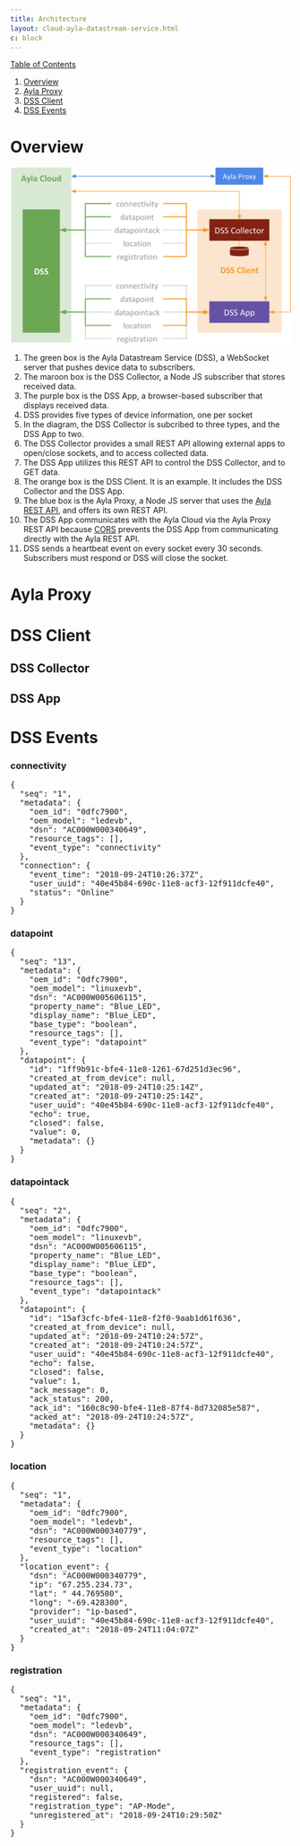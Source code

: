 ```yaml
---
title: Architecture
layout: cloud-ayla-datastream-service.html
c: block
---
```


<div class="toc"><a data-toggle="collapse" href="#toc-list">Table of Contents</a></div>
<div class="collapse" id="toc-list">
<ol>
<li><a href="#a-overview">Overview</a></li>
<li><a href="#a-ayla-proxy">Ayla Proxy</a></li>
<li><a href="#a-dss-client">DSS Client</a></li>
<li><a href="#a-dss-events">DSS Events</a></li>
</ol>
</div>

<h1 class="target"><a id="a-overview"></a>Overview</h1>

<div class="row hspace">
<div class="col-lg-7 col-md-10 col-sm-12">
<img class="img-fluid" src="ayla-dss-client.png">
</div>
</div>

1. The green box is the Ayla Datastream Service (DSS), a WebSocket server that pushes device data to subscribers.
1. The maroon box is the DSS Collector, a Node JS subscriber that stores received data.
1. The purple box is the DSS App, a browser-based subscriber that displays received data.
1. DSS provides five types of device information, one per socket
1. In the diagram, the DSS Collector is subcribed to three types, and the DSS App to two.
1. The DSS Collector provides a small REST API allowing external apps to open/close sockets, and to access collected data.
1. The DSS App utilizes this REST API to control the DSS Collector, and to GET data.
1. The orange box is the DSS Client. It is an example. It includes the DSS Collector and the DSS App.
1. The blue box is the Ayla Proxy, a Node JS server that uses the [Ayla REST API](https://developer.aylanetworks.com/apibrowser), and offers its own REST API.
1. The DSS App communicates with the Ayla Cloud via the Ayla Proxy REST API because [CORS](https://en.wikipedia.org/wiki/Cross-origin_resource_sharing) prevents the DSS App from communicating directly with the Ayla REST API.
1. DSS sends a heartbeat event on every socket every 30 seconds. Subscribers must respond or DSS will close the socket.

<h1 class="target"><a id="a-ayla-proxy"></a>Ayla Proxy</h1>

<h1 class="target"><a id="a-dss-client"></a>DSS Client</h1>

## DSS Collector

## DSS App

<h1 class="target"><a id="a-dss-events"></a>DSS Events</h1>

### connectivity

<pre>
{
  "seq": "1",
  "metadata": {
    "oem_id": "0dfc7900",
    "oem_model": "ledevb",
    "dsn": "AC000W000340649",
    "resource_tags": [],
    "event_type": "connectivity"
  },
  "connection": {
    "event_time": "2018-09-24T10:26:37Z",
    "user_uuid": "40e45b84-690c-11e8-acf3-12f911dcfe40",
    "status": "Online"
  }
} 
</pre>

### datapoint

<pre>
{
  "seq": "13",
  "metadata": {
    "oem_id": "0dfc7900",
    "oem_model": "linuxevb",
    "dsn": "AC000W005606115",
    "property_name": "Blue_LED",
    "display_name": "Blue_LED",
    "base_type": "boolean",
    "resource_tags": [],
    "event_type": "datapoint"
  },
  "datapoint": {
    "id": "1ff9b91c-bfe4-11e8-1261-67d251d3ec96",
    "created_at_from_device": null,
    "updated_at": "2018-09-24T10:25:14Z",
    "created_at": "2018-09-24T10:25:14Z",
    "user_uuid": "40e45b84-690c-11e8-acf3-12f911dcfe40",
    "echo": true,
    "closed": false,
    "value": 0,
    "metadata": {}
  }
}
</pre>

### datapointack

<pre>
{
  "seq": "2",
  "metadata": {
    "oem_id": "0dfc7900",
    "oem_model": "linuxevb",
    "dsn": "AC000W005606115",
    "property_name": "Blue_LED",
    "display_name": "Blue_LED",
    "base_type": "boolean",
    "resource_tags": [],
    "event_type": "datapointack"
  },
  "datapoint": {
    "id": "15af3cfc-bfe4-11e8-f2f0-9aab1d61f636",
    "created_at_from_device": null,
    "updated_at": "2018-09-24T10:24:57Z",
    "created_at": "2018-09-24T10:24:57Z",
    "user_uuid": "40e45b84-690c-11e8-acf3-12f911dcfe40",
    "echo": false,
    "closed": false,
    "value": 1,
    "ack_message": 0,
    "ack_status": 200,
    "ack_id": "160c8c90-bfe4-11e8-87f4-8d732085e587",
    "acked_at": "2018-09-24T10:24:57Z",
    "metadata": {}
  }
}
</pre>

### location

<pre>
{
  "seq": "1",
  "metadata": {
    "oem_id": "0dfc7900",
    "oem_model": "ledevb",
    "dsn": "AC000W000340779",
    "resource_tags": [],
    "event_type": "location"
  },
  "location_event": {
    "dsn": "AC000W000340779",
    "ip": "67.255.234.73",
    "lat": " 44.769500",
    "long": "-69.428300",
    "provider": "ip-based",
    "user_uuid": "40e45b84-690c-11e8-acf3-12f911dcfe40",
    "created_at": "2018-09-24T11:04:07Z"
  }
}
</pre>

### registration

<pre>
{
  "seq": "1",
  "metadata": {
    "oem_id": "0dfc7900",
    "oem_model": "ledevb",
    "dsn": "AC000W000340649",
    "resource_tags": [],
    "event_type": "registration"
  },
  "registration_event": {
    "dsn": "AC000W000340649",
    "user_uuid": null,
    "registered": false,
    "registration_type": "AP-Mode",
    "unregistered_at": "2018-09-24T10:29:50Z"
  }
}
</pre>
